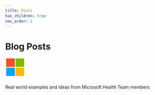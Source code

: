 ```yaml
---
title: Posts
has_children: true
nav_order: 2
---
```


# Blog Posts

![Microsoft](/assets/images/microsoft-logo-64.png)

Real world examples and ideas from Microsoft Health Team members 
